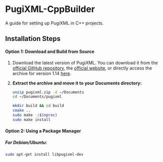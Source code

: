 # PugiXML-CppBuilder
A guide for setting up PugiXML in C++ projects.

## Installation Steps

#### Option 1: Download and Build from Source
1. Download the latest version of PugiXML. You can download it from the [official GitHub repository](https://github.com/zeux/pugixml), the [official website](https://pugixml.org/), or directly access the archive for version 1.14 [here](https://github.com/zeux/pugixml/releases/download/v1.14/pugixml-1.14.tar.gz).

2. **Extract the archive and move it to your Documents directory:**
    ```bash
    unzip pugixml.zip -d ~/Documents
    cd ~/Documents/pugixml
    ```

    ```bash
    mkdir build && cd build
    cmake ..
    sudo make -j$(nproc)
    sudo make install
    ```

#### Option 2: Using a Package Manager

##### For Debian/Ubuntu:
```bash
sudo apt-get install libpugixml-dev
```